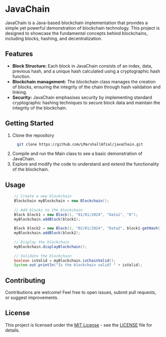 # JavaChain #

JavaChain is a Java-based blockchain implementation that provides
a simple yet powerful demonstration of blockchain technology. This 
project is designed to showcase the fundamental concepts behind 
blockchains, including blocks, hashing, and decentralization.

## Features ##

- **Block Structure:** Each block in JavaChain consists of an index, data,
previous hash, and a unique hash calculated using a cryptographic hash function.
- **Blockchain management:** The blockchain class manages the creation of blocks,
ensuring the integrity of the chain through hash validation and linking.
- **Security:** JavaChain emphasises security by implementing standard cryptographic
hashing techniques to secure block data and maintain the integrity of the blockchain.

## Getting Started ##

1. Clone the repository
    ```bash
      git clone https://github.com/LMarshallAfzal/javaChain.git
    ```
2. Compile and run the Main class to see a basic demonstration of JavaChain.
3. Explore and modify the code to understand and extend the functionality of 
the blockchain.

## Usage ##

```java
    // Create a new blockchain
    Blockchain myBlockchain = new Blockchain();
    
    // Add blocks to the blockchain
    Block block1 = new Block(1, "01/01/2024", "Data1", "0");
    myBlockchain.addBlock(block1);
    
    Block block2 = new Block(2, "02/01/2024", "Data2", block1.getHash());
    myBlockchain.addBlock(block2);
    
    // Display the blockchain
    myBlockchain.displayBlockchain();
    
    // Validate the blockchain
    boolean isValid = myBlockchain.isChainValid();
    System.out.println("Is the blockchain valid? " + isValid);
```

## Contributing ##

Contributions are welcome! Feel free to open issues, submit pull requests, or
suggest improvements.

## License ##

This project is licensed under the [MIT License](LICENSE) - see the [LICENSE](LICENSE) file for details.